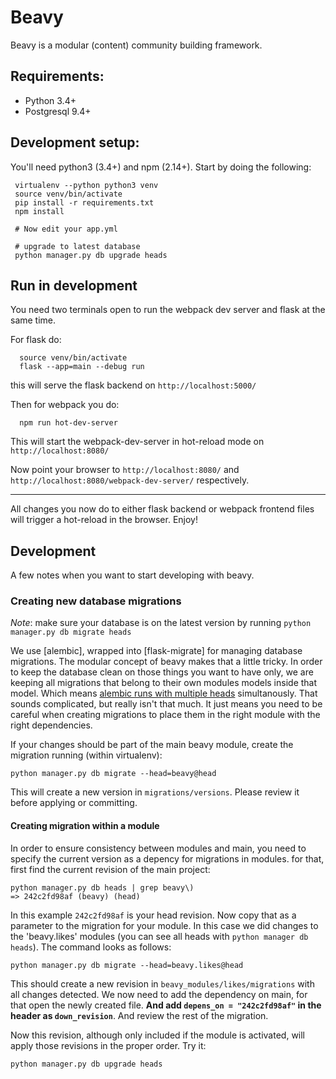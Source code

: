 # Beavy

Beavy is a modular (content) community building framework.

## Requirements:

 - Python 3.4+
 - Postgresql 9.4+

## Development setup:

You'll need python3 (3.4+) and npm (2.14+). Start by doing the following:

```
 virtualenv --python python3 venv
 source venv/bin/activate
 pip install -r requirements.txt
 npm install

 # Now edit your app.yml

 # upgrade to latest database
 python manager.py db upgrade heads
```


## Run in development

You need two terminals open to run the webpack dev server and flask at the same time.

For flask do:

```
  source venv/bin/activate
  flask --app=main --debug run
```

this will serve the flask backend on `http://localhost:5000/`

Then for webpack you do:

```
  npm run hot-dev-server
```

This will start the webpack-dev-server in hot-reload mode on `http://localhost:8080/`


Now point your browser to `http://localhost:8080/` and `http://localhost:8080/webpack-dev-server/` respectively.

---

All changes you now do to either flask backend or webpack frontend files will trigger a hot-reload in the browser. Enjoy!


## Development

A few notes when you want to start developing with beavy.

### Creating new database migrations

_Note_: make sure your database is on the latest version by running `python manager.py db migrate heads`

We use [alembic], wrapped into [flask-migrate] for managing database migrations. The modular concept of beavy makes that a little tricky. In order to keep the database clean on those things you want to have only, we are keeping all migrations that belong to their own modules models inside that model. Which means [alembic runs with multiple heads](http://alembic.readthedocs.org/en/latest/branches.html#running-with-multiple-bases) simultanously. That sounds complicated, but really isn't that much. It just means you need to be careful when creating migrations to place them in the right module with the right dependencies.


If your changes should be part of the main beavy module, create the migration running (within virtualenv):

```
python manager.py db migrate --head=beavy@head
```

This will create a new version in `migrations/versions`. Please review it before applying or committing.

#### Creating migration within a module

In order to ensure consistency between modules and main, you need to specify the current version as a depency for migrations in modules. for that, first find the current revision of the main project:

```
python manager.py db heads | grep beavy\)
=> 242c2fd98af (beavy) (head)
```

In this example `242c2fd98af` is your head revision. Now copy that as a parameter to the migration for your module. In this case we did changes to the 'beavy.likes' modules (you can see all heads with `python manager db heads`). The command looks as follows:

```
python manager.py db migrate --head=beavy.likes@head
```

This should create a new revision in `beavy_modules/likes/migrations` with all changes detected. We now need to add the dependency on main, for that open the newly created file. **And add `depens_on = "242c2fd98af"` in the header as `down_revision`**. And review the rest of the migration.

Now this revision, although only included if the module is activated, will apply those revisions in the proper order. Try it:

```
python manager.py db upgrade heads
```







